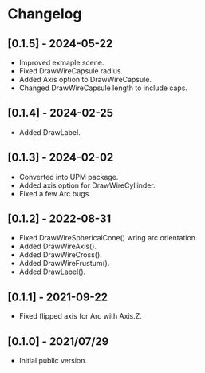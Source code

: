# Changelog


## [0.1.5] - 2024-05-22

- Improved exmaple scene.
- Fixed DrawWireCapsule radius.
- Added Axis option to DrawWireCapsule.
- Changed DrawWireCapsule length to include caps.


## [0.1.4] - 2024-02-25

- Added DrawLabel.


## [0.1.3] - 2024-02-02

- Converted into UPM package.
- Added axis option for DrawWireCyllinder.
- Fixed a few Arc bugs.


## [0.1.2] - 2022-08-31

  - Fixed DrawWireSphericalCone() wring arc orientation.
  - Added DrawWireAxis().
  - Added DrawWireCross().
  - Added DrawWireFrustum().
  - Added DrawLabel().


## [0.1.1] - 2021-09-22

 - Fixed flipped axis for Arc with Axis.Z.


## [0.1.0] - 2021/07/29

 - Initial public version.
